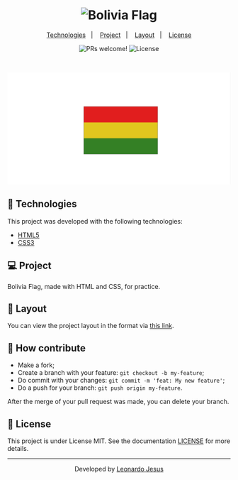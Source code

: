 <h1 align="center">
    <img alt="Bolivia Flag" title="Bolivia Flag" src="https://www.seekpng.com/png/full/302-3023976_download-svg-download-png-argentina-and-bolivia-flag.png" width="220px" />
</h1>

<p align="center">
  <a href="#rocket-Technologies">Technologies</a>&nbsp;&nbsp;&nbsp;|&nbsp;&nbsp;&nbsp;
  <a href="#-project">Project</a>&nbsp;&nbsp;&nbsp;|&nbsp;&nbsp;&nbsp;
  <a href="#-layout">Layout</a>&nbsp;&nbsp;&nbsp;|&nbsp;&nbsp;&nbsp;
  <a href="#memo-license">License</a>
</p>

<p align="center">
 <img src="https://img.shields.io/static/v1?label=PRs&message=welcome&color=7159c1&labelColor=000000" alt="PRs welcome!" />

  <img alt="License" src="https://img.shields.io/static/v1?label=license&message=MIT&color=7159c1&labelColor=000000">
</p>

<br>

<p align="center">
  <img src="./bolivia-flag.png" alt="Bolivia Flag" />
</p>

## 🚀 Technologies

This project was developed with the following technologies:

- [HTML5](https://en.wikipedia.org/wiki/HTML5)
- [CSS3](https://en.wikipedia.org/wiki/Cascading_Style_Sheets#CSS_3)

## 💻 Project

Bolivia Flag, made with HTML and CSS, for practice.

## 🔖 Layout

You can view the project layout in the format via [this link](<https://codepen.io/leonardoj02/pen/ExaGNew>).

## 🤔 How contribute

- Make a fork;
- Create a branch with your feature: `git checkout -b my-feature`;
- Do commit with your changes: `git commit -m 'feat: My new feature'`;
- Do a push for your branch: `git push origin my-feature`.

After the merge of your pull request was made, you can delete your branch.

## :memo: License

This project is under License MIT. See the documentation [LICENSE](LICENSE.md) for more details.

---

<p align="center">Developed by <a href="https://www.linkedin.com/in/leonardojesus02/">Leonardo Jesus</a>